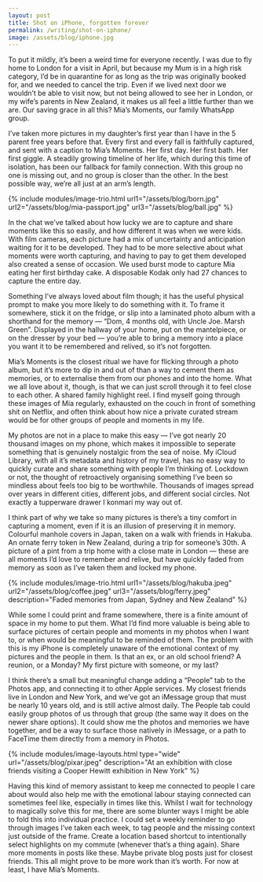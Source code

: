 ```yaml
---
layout: post
title: Shot on iPhone, forgotten forever
permalink: /writing/shot-on-iphone/
image: /assets/blog/iphone.jpg
---
```


To put it mildly, it’s been a weird time for everyone recently. I was due to fly home to London for a visit in April, but because my Mum is in a high risk category, I’d be in quarantine for as long as the trip was originally booked for, and we needed to cancel the trip. Even if we lived next door we wouldn’t be able to visit now, but not being allowed to see her in London, or my wife’s parents in New Zealand, it makes us all feel a little further than we are. Our saving grace in all this? Mia’s Moments, our family WhatsApp group.

I’ve taken more pictures in my daughter’s first year than I have in the 5 parent free years before that. Every first and every fall is faithfully captured, and sent with a caption to Mia’s Moments. Her first day. Her first bath. Her first giggle. A steadily growing timeline of her life, which during this time of isolation, has been our fallback for family connection. With this group no one is missing out, and no group is closer than the other. In the best possible way, we’re all just at an arm’s length.

{% include modules/image-trio.html url1="/assets/blog/born.jpg" url2="/assets/blog/mia-passport.jpg" url3="/assets/blog/ball.jpg" %}

In the chat we’ve talked about how lucky we are to capture and share moments like this so easily, and how different it was when we were kids. With film cameras, each picture had a mix of uncertainty and anticipation waiting for it to be developed. They had to be more selective about what moments were worth capturing, and having to pay to get them developed also created a sense of occasion. We used burst mode to capture Mia eating her first birthday cake. A disposable Kodak only had 27 chances to capture the entire day.

Something I’ve always loved about film though; it has the useful physical prompt to make you more likely to do something with it. To frame it somewhere, stick it on the fridge, or slip into a laminated photo album with a shorthand for the memory — “Dom, 4 months old, with Uncle Joe. Marsh Green”. Displayed in the hallway of your home, put on the mantelpiece, or on the dresser by your bed — you’re able to bring a memory into a place you want it to be remembered and relived, so it’s not forgotten.

Mia’s Moments is the closest ritual we have for flicking through a photo album, but it’s more to dip in and out of than a way to cement them as memories, or to externalise them from our phones and into the home. What we all love about it, though, is that we can just scroll through it to feel close to each other. A shared family highlight reel. I find myself going through these images of Mia regularly, exhausted on the couch in front of something shit on Netflix, and often think about how nice a private curated stream would be for other groups of people and moments in my life.

My photos are not in a place to make this easy — I’ve got nearly 20 thousand images on my phone, which makes it impossible to seperate something that is genuinely nostalgic from the sea of noise. My iCloud Library, with all it’s metadata and history of my travel, has no easy way to quickly curate and share something with people I’m thinking of. Lockdown or not, the thought of retroactively organising something I’ve been so mindless about feels too big to be worthwhile. Thousands of images spread over years in different cities, different jobs, and different social circles. Not exactly a tupperware drawer I konmari my way out of.

I think part of why we take so many pictures is there’s a tiny comfort in capturing a moment, even if it is an illusion of preserving it in memory. Colourful manhole covers in Japan, taken on a walk with friends in Hakuba. An ornate ferry token in New Zealand, during a trip for someone’s 30th. A picture of a pint from a trip home with a close mate in London — these are all moments I’d love to remember and relive, but have quickly faded from memory as soon as I’ve taken them and locked my phone.

{% include modules/image-trio.html url1="/assets/blog/hakuba.jpeg" url2="/assets/blog/coffee.jpeg" url3="/assets/blog/ferry.jpeg" description="Faded memories from Japan, Sydney and New Zealand" %}

While some I could print and frame somewhere, there is a finite amount of space in my home to put them. What I’d find more valuable is being able to surface pictures of certain people and moments in my photos when I want to, or when would be meaningful to be reminded of them. The problem with this is my iPhone is completely unaware of the emotional context of my pictures and the people in them. Is that an ex, or an old school friend? A reunion, or a Monday? My first picture with someone, or my last?

I think there’s a small but meaningful change adding a “People” tab to the Photos app, and connecting it to other Apple services. My closest friends live in London and New York, and we’ve got an iMessage group that must be nearly 10 years old, and is still active almost daily. The People tab could easily group photos of us through that group (the same way it does on the newer share options). It could show me the photos and memories we have together, and be a way to surface those natively in iMessage, or a path to FaceTime them directly from a memory in Photos.

{% include modules/image-layouts.html type="wide" url="/assets/blog/pixar.jpeg" description="At an exhibition with close friends visiting a Cooper Hewitt exhibition in New York" %}

Having this kind of memory assistant to keep me connected to people I care about would also help me with the emotional labour staying connected can sometimes feel like, especially in times like this. Whilst I wait for technology to magically solve this for me, there are some blunter ways I might be able to fold this into individual practice. I could set a weekly reminder to go through images I’ve taken each week, to tag people and the missing context just outside of the frame. Create a location based shortcut to intentionally select highlights on my commute (whenever that’s a thing again). Share more moments in posts like these. Maybe private blog posts just for closest friends. This all might prove to be more work than it’s worth. For now at least, I have Mia’s Moments.
